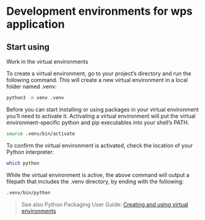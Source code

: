 # Development environments for wps application

## Start using

Work in the virtual environments

To create a virtual environment, go to your project’s directory and run the following command. This will create a new virtual environment in a local folder named .venv:

``` bash
python3 -m venv .venv
```

Before you can start installing or using packages in your virtual environment you’ll need to activate it. Activating a virtual environment will put the virtual environment-specific python and pip executables into your shell’s PATH.

``` bash
source .venv/bin/activate
```

To confirm the virtual environment is activated, check the location of your Python interpreter:

``` bash
which python
```

While the virtual environment is active, the above command will output a filepath that includes the .venv directory, by ending with the following:

``` bash
.venv/bin/python
```

 >See also Python Packaging User Guide: [Creating and using virtual environments](https://packaging.python.org/en/latest/guides/installing-using-pip-and-virtual-environments/#create-and-use-virtual-environments)
